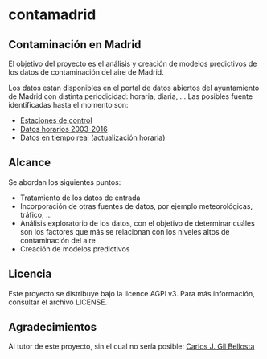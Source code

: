 # contamadrid

## Contaminación en Madrid

El objetivo del proyecto es el análisis y creación de modelos predictivos de los datos de contaminación del aire de Madrid.

Los datos están disponibles en el portal de datos abiertos del ayuntamiento de Madrid con distinta periodicidad: horaria, diaria, ... Las posibles fuente identificadas hasta el momento son:

* [Estaciones de control](http://datos.madrid.es/portal/site/egob/menuitem.c05c1f754a33a9fbe4b2e4b284f1a5a0/?vgnextoid=9e42c176313eb410VgnVCM1000000b205a0aRCRD&vgnextchannel=374512b9ace9f310VgnVCM100000171f5a0aRCRD&vgnextfmt=default)
* [Datos horarios 2003-2016](http://datos.madrid.es/portal/site/egob/menuitem.c05c1f754a33a9fbe4b2e4b284f1a5a0/?vgnextoid=f3c0f7d512273410VgnVCM2000000c205a0aRCRD&vgnextchannel=374512b9ace9f310VgnVCM100000171f5a0aRCRD&vgnextfmt=default)
* [Datos en tiempo real (actualización horaria)](http://datos.madrid.es/portal/site/egob/menuitem.c05c1f754a33a9fbe4b2e4b284f1a5a0/?vgnextoid=41e01e007c9db410VgnVCM2000000c205a0aRCRD&vgnextchannel=374512b9ace9f310VgnVCM100000171f5a0aRCRD&vgnextfmt=default)

## Alcance

Se abordan los siguientes puntos:

* Tratamiento de los datos de entrada
* Incorporación de otras fuentes de datos, por ejemplo meteorológicas, tráfico, ...
* Análisis exploratorio de los datos, con el objetivo de determinar cuáles son los factores que más se relacionan con los niveles altos de contaminación del aire
* Creación de modelos predictivos

## Licencia

Este proyecto se distribuye bajo la licence AGPLv3. Para más información, consultar el archivo LICENSE.

## Agradecimientos

Al tutor de este proyecto, sin el cual no sería posible: [Carlos J. Gil Bellosta](https://www.datanalytics.com/)

